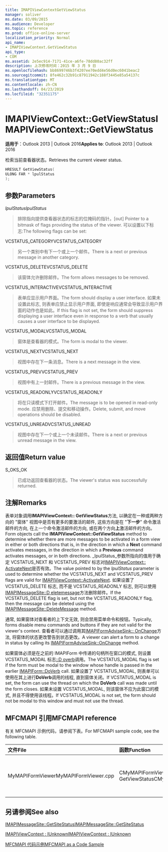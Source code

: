 ```yaml
---
title: IMAPIViewContextGetViewStatus
manager: soliver
ms.date: 03/09/2015
ms.audience: Developer
ms.topic: reference
ms.prod: office-online-server
localization_priority: Normal
api_name:
- IMAPIViewContext.GetViewStatus
api_type:
- COM
ms.assetid: 2e5ec914-7171-41ce-a6fe-78dd80ac32ff
description: 上次修改时间：2015 年 3 月 9 日
ms.openlocfilehash: bb8699746b3f4207ee70edd4e56d0ec6041beac2
ms.sourcegitcommit: 8fe462c32b91c87911942c188f3445e85a54137c
ms.translationtype: MT
ms.contentlocale: zh-CN
ms.lasthandoff: 04/23/2019
ms.locfileid: "32351175"
---
```

# <a name="imapiviewcontextgetviewstatus"></a><span data-ttu-id="8d5cc-103">IMAPIViewContext::GetViewStatus</span><span class="sxs-lookup"><span data-stu-id="8d5cc-103">IMAPIViewContext::GetViewStatus</span></span>

  
  
<span data-ttu-id="8d5cc-104">**适用于**：Outlook 2013 | Outlook 2016</span><span class="sxs-lookup"><span data-stu-id="8d5cc-104">**Applies to**: Outlook 2013 | Outlook 2016</span></span> 
  
<span data-ttu-id="8d5cc-105">检索当前查看器状态。</span><span class="sxs-lookup"><span data-stu-id="8d5cc-105">Retrieves the current viewer status.</span></span> 
  
```cpp
HRESULT GetViewStatus(
ULONG FAR * lpulStatus
);
```

## <a name="parameters"></a><span data-ttu-id="8d5cc-106">参数</span><span class="sxs-lookup"><span data-stu-id="8d5cc-106">Parameters</span></span>

 <span data-ttu-id="8d5cc-107">_lpulStatus_</span><span class="sxs-lookup"><span data-stu-id="8d5cc-107">_lpulStatus_</span></span>
  
> <span data-ttu-id="8d5cc-108">排除指向提供查看器状态的标志的位掩码的指针。</span><span class="sxs-lookup"><span data-stu-id="8d5cc-108">[out] Pointer to a bitmask of flags providing the status of the viewer.</span></span> <span data-ttu-id="8d5cc-109">可以设置以下标志:</span><span class="sxs-lookup"><span data-stu-id="8d5cc-109">The following flags can be set:</span></span>
    
<span data-ttu-id="8d5cc-110">VCSTATUS_CATEGORY</span><span class="sxs-lookup"><span data-stu-id="8d5cc-110">VCSTATUS_CATEGORY</span></span> 
  
> <span data-ttu-id="8d5cc-111">另一个类别中有下一个或上一个邮件。</span><span class="sxs-lookup"><span data-stu-id="8d5cc-111">There is a next or previous message in another category.</span></span> 
    
<span data-ttu-id="8d5cc-112">VCSTATUS_DELETE</span><span class="sxs-lookup"><span data-stu-id="8d5cc-112">VCSTATUS_DELETE</span></span> 
  
> <span data-ttu-id="8d5cc-113">该窗体允许删除邮件。</span><span class="sxs-lookup"><span data-stu-id="8d5cc-113">The form allows messages to be removed.</span></span> 
    
<span data-ttu-id="8d5cc-114">VCSTATUS_INTERACTIVE</span><span class="sxs-lookup"><span data-stu-id="8d5cc-114">VCSTATUS_INTERACTIVE</span></span> 
  
> <span data-ttu-id="8d5cc-115">表单应显示用户界面。</span><span class="sxs-lookup"><span data-stu-id="8d5cc-115">The form should display a user interface.</span></span> <span data-ttu-id="8d5cc-116">如果未设置此标志, 则表单应禁止显示用户界面, 即使是响应通常会导致显示用户界面的动作也是如此。</span><span class="sxs-lookup"><span data-stu-id="8d5cc-116">If this flag is not set, the form should suppress displaying a user interface even in response to a verb that usually causes a user interface to be displayed.</span></span> 
    
<span data-ttu-id="8d5cc-117">VCSTATUS_MODAL</span><span class="sxs-lookup"><span data-stu-id="8d5cc-117">VCSTATUS_MODAL</span></span> 
  
> <span data-ttu-id="8d5cc-118">窗体是查看器的模式。</span><span class="sxs-lookup"><span data-stu-id="8d5cc-118">The form is modal to the viewer.</span></span> 
    
<span data-ttu-id="8d5cc-119">VCSTATUS_NEXT</span><span class="sxs-lookup"><span data-stu-id="8d5cc-119">VCSTATUS_NEXT</span></span> 
  
> <span data-ttu-id="8d5cc-120">视图中存在下一条消息。</span><span class="sxs-lookup"><span data-stu-id="8d5cc-120">There is a next message in the view.</span></span> 
    
<span data-ttu-id="8d5cc-121">VCSTATUS_PREV</span><span class="sxs-lookup"><span data-stu-id="8d5cc-121">VCSTATUS_PREV</span></span> 
  
> <span data-ttu-id="8d5cc-122">视图中有上一封邮件。</span><span class="sxs-lookup"><span data-stu-id="8d5cc-122">There is a previous message in the view.</span></span> 
    
<span data-ttu-id="8d5cc-123">VCSTATUS_READONLY</span><span class="sxs-lookup"><span data-stu-id="8d5cc-123">VCSTATUS_READONLY</span></span> 
  
> <span data-ttu-id="8d5cc-124">将在只读模式下打开邮件。</span><span class="sxs-lookup"><span data-stu-id="8d5cc-124">The message is to be opened in read-only mode.</span></span> <span data-ttu-id="8d5cc-125">应禁用删除、提交和移动操作。</span><span class="sxs-lookup"><span data-stu-id="8d5cc-125">Delete, submit, and move operations should be disabled.</span></span> 
    
<span data-ttu-id="8d5cc-126">VCSTATUS_UNREAD</span><span class="sxs-lookup"><span data-stu-id="8d5cc-126">VCSTATUS_UNREAD</span></span> 
  
> <span data-ttu-id="8d5cc-127">视图中存在下一个或上一个未读邮件。</span><span class="sxs-lookup"><span data-stu-id="8d5cc-127">There is a next or previous unread message in the view.</span></span>
    
## <a name="return-value"></a><span data-ttu-id="8d5cc-128">返回值</span><span class="sxs-lookup"><span data-stu-id="8d5cc-128">Return value</span></span>

<span data-ttu-id="8d5cc-129">S_OK</span><span class="sxs-lookup"><span data-stu-id="8d5cc-129">S_OK</span></span> 
  
> <span data-ttu-id="8d5cc-130">已成功返回查看器的状态。</span><span class="sxs-lookup"><span data-stu-id="8d5cc-130">The viewer's status was successfully returned.</span></span>
    
## <a name="remarks"></a><span data-ttu-id="8d5cc-131">注解</span><span class="sxs-lookup"><span data-stu-id="8d5cc-131">Remarks</span></span>

<span data-ttu-id="8d5cc-132">表单对象调用**IMAPIViewContext:: GetViewStatus**方法, 以确定在一种或两种方向的 "窗体" 视图中是否有更多的要激活的邮件, 这些方向是在 "**下一步**" 命令激活邮件的方向, 在上一个命令激活邮件的方向, 或在两个方向**上**激活邮件的方向。</span><span class="sxs-lookup"><span data-stu-id="8d5cc-132">Form objects call the **IMAPIViewContext::GetViewStatus** method to determine whether there are more messages to be activated in a form view in either or both directions that is, in the direction in which a **Next** command activates messages, in the direction in which a **Previous** command activates messages, or in both directions.</span></span> <span data-ttu-id="8d5cc-133">_lpulStatus_参数所指向的值用于确定 VCSTATUS_NEXT 和 VCSTATUS_PREV 标志对[IMAPIViewContext:: ActivateNext](imapiviewcontext-activatenext.md)是否有效。</span><span class="sxs-lookup"><span data-stu-id="8d5cc-133">The value pointed to by the  _lpulStatus_ parameter is used to determine whether the VCSTATUS_NEXT and VCSTATUS_PREV flags are valid for [IMAPIViewContext::ActivateNext](imapiviewcontext-activatenext.md).</span></span> <span data-ttu-id="8d5cc-134">如果设置了 VCSTATUS_DELETE 标志, 而不是 VCSTATUS_READONLY 标志, 则可以使用[IMAPIMessageSite::D eletemessage](imapimessagesite-deletemessage.md)方法删除邮件。</span><span class="sxs-lookup"><span data-stu-id="8d5cc-134">If the VCSTATUS_DELETE flag is set, but not the VCSTATUS_READONLY flag, then the message can be deleted using the [IMAPIMessageSite::DeleteMessage](imapimessagesite-deletemessage.md) method.</span></span> 
  
<span data-ttu-id="8d5cc-135">通常, 如果窗体对查看者的上下文无效, 则会禁用菜单命令和按钮。</span><span class="sxs-lookup"><span data-stu-id="8d5cc-135">Typically, forms disable menu commands and buttons if they are not valid for the viewer's context.</span></span> <span data-ttu-id="8d5cc-136">查看者可以通过调用其[IMAPIFormAdviseSink:: OnChange](imapiformadvisesink-onchange.md)方法, 将窗体的状态更改警告到状态更改。</span><span class="sxs-lookup"><span data-stu-id="8d5cc-136">A viewer can alert a form to a change in status by calling its [IMAPIFormAdviseSink::OnChange](imapiformadvisesink-onchange.md) method.</span></span> 
  
<span data-ttu-id="8d5cc-137">如果窗体必须是在之前的 IMAPIForm 中传递的句柄所在窗口的模式, 则设置 VCSTATUS_MODAL 标志[::D overb](imapiform-doverb.md)调用。</span><span class="sxs-lookup"><span data-stu-id="8d5cc-137">The VCSTATUS_MODAL flag is set if the form must be modal to the window whose handle is passed in the earlier [IMAPIForm::DoVerb](imapiform-doverb.md) call.</span></span> <span data-ttu-id="8d5cc-138">如果设置了 VCSTATUS_MODAL, 则表单可以使用在其上进行**DoVerb**调用的线程, 直到窗体关闭。</span><span class="sxs-lookup"><span data-stu-id="8d5cc-138">If VCSTATUS_MODAL is set, the form can use the thread on which the **DoVerb** call was made until the form closes.</span></span> <span data-ttu-id="8d5cc-139">如果未设置 VCSTATUS_MODAL, 则该窗体不应为此窗口的模式, 并且不得使用该线程。</span><span class="sxs-lookup"><span data-stu-id="8d5cc-139">If VCSTATUS_MODAL is not set, the form should not be modal to this window and must not use the thread.</span></span> 
  
## <a name="mfcmapi-reference"></a><span data-ttu-id="8d5cc-140">MFCMAPI 引用</span><span class="sxs-lookup"><span data-stu-id="8d5cc-140">MFCMAPI reference</span></span>

<span data-ttu-id="8d5cc-141">有关 MFCMAPI 示例代码，请参阅下表。</span><span class="sxs-lookup"><span data-stu-id="8d5cc-141">For MFCMAPI sample code, see the following table.</span></span>
  
|<span data-ttu-id="8d5cc-142">**文件**</span><span class="sxs-lookup"><span data-stu-id="8d5cc-142">**File**</span></span>|<span data-ttu-id="8d5cc-143">**函数**</span><span class="sxs-lookup"><span data-stu-id="8d5cc-143">**Function**</span></span>|<span data-ttu-id="8d5cc-144">**备注**</span><span class="sxs-lookup"><span data-stu-id="8d5cc-144">**Comment**</span></span>|
|:-----|:-----|:-----|
|<span data-ttu-id="8d5cc-145">MyMAPIFormViewer</span><span class="sxs-lookup"><span data-stu-id="8d5cc-145">MyMAPIFormViewer.cpp</span></span>  <br/> |<span data-ttu-id="8d5cc-146">CMyMAPIFormViewer:: GetViewStatus</span><span class="sxs-lookup"><span data-stu-id="8d5cc-146">CMyMAPIFormViewer::GetViewStatus</span></span>  <br/> |<span data-ttu-id="8d5cc-147">MFCMAPI 实现此函数中的**IMAPIViewContext:: GetViewStatus**方法。</span><span class="sxs-lookup"><span data-stu-id="8d5cc-147">MFCMAPI implements the **IMAPIViewContext::GetViewStatus** method in this function.</span></span>  <br/> |
   
## <a name="see-also"></a><span data-ttu-id="8d5cc-148">另请参阅</span><span class="sxs-lookup"><span data-stu-id="8d5cc-148">See also</span></span>



[<span data-ttu-id="8d5cc-149">IMAPIMessageSite::GetSiteStatus</span><span class="sxs-lookup"><span data-stu-id="8d5cc-149">IMAPIMessageSite::GetSiteStatus</span></span>](imapimessagesite-getsitestatus.md)
  
[<span data-ttu-id="8d5cc-150">IMAPIViewContext : IUnknown</span><span class="sxs-lookup"><span data-stu-id="8d5cc-150">IMAPIViewContext : IUnknown</span></span>](imapiviewcontextiunknown.md)


[<span data-ttu-id="8d5cc-151">MFCMAPI 代码示例</span><span class="sxs-lookup"><span data-stu-id="8d5cc-151">MFCMAPI as a Code Sample</span></span>](mfcmapi-as-a-code-sample.md)

